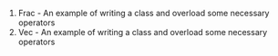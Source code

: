 1. Frac - An example of writing a class and overload some necessary operators
2. Vec - An example of writing a class and overload some necessary operators
